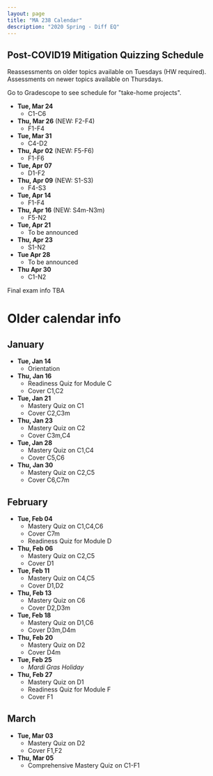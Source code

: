 ```yaml
---
layout: page
title: "MA 238 Calendar"
description: "2020 Spring - Diff EQ"
---
```


## Post-COVID19 Mitigation Quizzing Schedule

Reassessments on older topics available on Tuesdays (HW required).
Assessments on newer topics available on Thursdays.

Go to Gradescope to see schedule for "take-home projects".

- **Tue, Mar 24**
  - C1-C6
- **Thu, Mar 26** (NEW: F2-F4)
  - F1-F4
- **Tue, Mar 31**
  - C4-D2
- **Thu, Apr 02** (NEW: F5-F6)
  - F1-F6
- **Tue, Apr 07**
  - D1-F2
- **Thu, Apr 09** (NEW: S1-S3)
  - F4-S3
- **Tue, Apr 14**
  - F1-F4
- **Thu, Apr 16** (NEW: S4m-N3m)
  - F5-N2
- **Tue, Apr 21**
  - To be announced
- **Thu, Apr 23**
  - S1-N2
- **Tue Apr 28**
  - To be announced
- **Thu Apr 30**
  - C1-N2


Final exam info TBA

# Older calendar info

## January

- **Tue, Jan 14**
  - Orientation
- **Thu, Jan 16**
  - Readiness Quiz for Module C
  - Cover C1,C2
- **Tue, Jan 21**
  - Mastery Quiz on C1
  - Cover C2,C3m
- **Thu, Jan 23**
  - Mastery Quiz on C2
  - Cover C3m,C4
- **Tue, Jan 28**
  - Mastery Quiz on C1,C4
  - Cover C5,C6
- **Thu, Jan 30**
  - Mastery Quiz on C2,C5
  - Cover C6,C7m

## February

- **Tue, Feb 04**
  - Mastery Quiz on C1,C4,C6
  - Cover C7m
  - Readiness Quiz for Module D
- **Thu, Feb 06**
  - Mastery Quiz on C2,C5
  - Cover D1
- **Tue, Feb 11**
  - Mastery Quiz on C4,C5
  - Cover D1,D2
- **Thu, Feb 13**
  - Mastery Quiz on C6
  - Cover D2,D3m
- **Tue, Feb 18**
  - Mastery Quiz on D1,C6
  - Cover D3m,D4m
- **Thu, Feb 20**
  - Mastery Quiz on D2
  - Cover D4m
- **Tue, Feb 25**
  - *Mardi Gras Holiday*
- **Thu, Feb 27**
  - Mastery Quiz on D1
  - Readiness Quiz for Module F
  - Cover F1

## March

- **Tue, Mar 03**
  - Mastery Quiz on D2
  - Cover F1,F2
- **Thu, Mar 05**
  - Comprehensive Mastery Quiz on C1-F1



